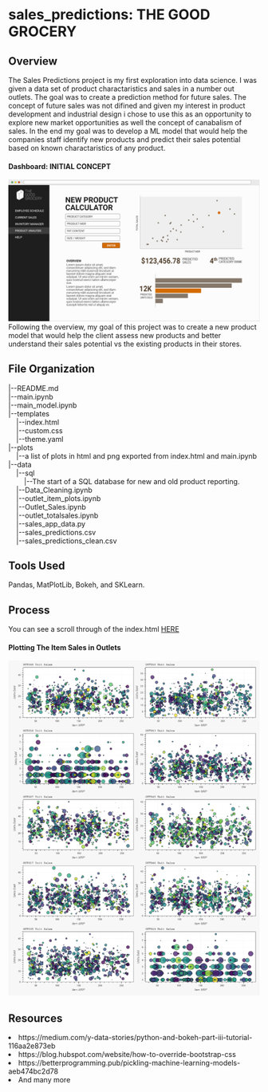 # sales_predictions: THE GOOD GROCERY

## Overview
The Sales Predictions project is my first exploration into data science. I was given a data set of product charactaristics and sales in a number out outlets. The goal was to create a prediction method for future sales. 
The concept of future sales was not difined and given my interest in product development and industrial design i chose to use this as an opportunity to explore new market opportunities as well the concept of canabalism of sales. 
In the end my goal was to develop a ML model that would help the companies staff identify new products and predict their sales potential based on known charactaristics of any product.

#### Dashboard: INITIAL CONCEPT
<img src='plots\GG_DASHBOARD_001.png'>
Following the overview, my goal of this project was to create a new product model that would help the client assess new products and better understand their sales potential vs the existing products in their stores.

## File Organization
|--README.md</br>
|--main.ipynb</br>
|--main_model.ipynb</br>
|--templates</br>
&nbsp;&nbsp;&nbsp;&nbsp;|--index.html</br>
&nbsp;&nbsp;&nbsp;&nbsp;|--custom.css</br>
&nbsp;&nbsp;&nbsp;&nbsp;|--theme.yaml</br>
|--plots</br>
&nbsp;&nbsp;&nbsp;&nbsp;|--a list of plots in html and png exported from index.html and main.ipynb</br>
|--data</br>
&nbsp;&nbsp;&nbsp;&nbsp;|--sql</br>
&nbsp;&nbsp;&nbsp;&nbsp;&nbsp;&nbsp;&nbsp;&nbsp;|--The start of a SQL database for new and old product reporting.</br>
&nbsp;&nbsp;&nbsp;&nbsp;|--Data_Cleaning.ipynb</br>
&nbsp;&nbsp;&nbsp;&nbsp;|--outlet_item_plots.ipynb</br>
&nbsp;&nbsp;&nbsp;&nbsp;|--Outlet_Sales.ipynb</br>
&nbsp;&nbsp;&nbsp;&nbsp;|--outlet_totalsales.ipynb</br>
&nbsp;&nbsp;&nbsp;&nbsp;|--sales_app_data.py</br>
&nbsp;&nbsp;&nbsp;&nbsp;|--sales_predictions.csv</br>
&nbsp;&nbsp;&nbsp;&nbsp;|--sales_predictions_clean.csv</br>

## Tools Used
Pandas, MatPlotLib, Bokeh, and SKLearn.

## Process
You can see a scroll through of the index.html <a href='index.html'>HERE</a>

#### Plotting The Item Sales in Outlets
<img src='plots\Item_Sales_Outlets.png'>

## Resources
<li>https://medium.com/y-data-stories/python-and-bokeh-part-iii-tutorial-116aa2e873eb
<li>https://blog.hubspot.com/website/how-to-override-bootstrap-css
<li>https://betterprogramming.pub/pickling-machine-learning-models-aeb474bc2d78
<li>And many more
